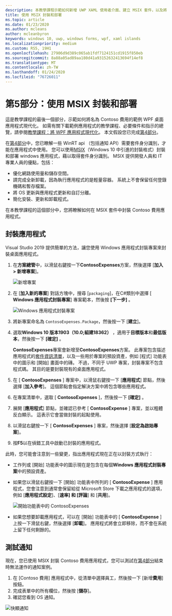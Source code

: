 ```yaml
---
description: 本教學課程示範如何新增 UWP XAML 使用者介面、建立 MSIX 套件，以及將其他現代化元件併入您的 WPF 應用程式中。
title: 使用 MSIX 封裝和部署
ms.topic: article
ms.date: 01/23/2020
ms.author: mcleans
author: mcleanbyron
keywords: windows 10, uwp, windows forms, wpf, xaml islands
ms.localizationpriority: medium
ms.custom: RS5, 19H1
ms.openlocfilehash: 27906d9d389c065ab1fdf7124151cd1915f850eb
ms.sourcegitcommit: 8a88a05ad89aa180d41a93152632413694f14ef8
ms.translationtype: MT
ms.contentlocale: zh-TW
ms.lasthandoff: 01/24/2020
ms.locfileid: "76726011"
---
```

# <a name="part-5-package-and-deploy-with-msix"></a>第5部分：使用 MSIX 封裝和部署

這是教學課程的最後一個部分，示範如何將名為 Contoso 費用的範例 WPF 桌面應用程式現代化。 如需有關下載範例應用程式的教學課程、必要條件和指示的總覽，請參閱[教學課程：將 WPF 應用程式現代化](modernize-wpf-tutorial.md)。 本文假設您已完成[第4部分](modernize-wpf-tutorial-4.md)。

在[第4部分](modernize-wpf-tutorial-4.md)中，您已瞭解一些 WinRT api （包括通知 API）需要套件身分識別，才能在應用程式中使用。 您可以使用[MSIX](https://docs.microsoft.com/windows/msix)（Windows 10 中引進的封裝格式）封裝和部署 windows 應用程式，藉以取得套件身分識別。 MSIX 提供開發人員和 IT 專業人員的優點，包括：

- 優化網路使用量和儲存空間。
- 請完成全新卸載，因為執行應用程式的是輕量容器。 系統上不會保留任何登錄機碼和暫存檔案。
- 將 OS 更新與應用程式更新和自訂分離。
- 簡化安裝、更新和卸載程式。

在本教學課程的這個部分中，您將瞭解如何在 MSIX 套件中封裝 Contoso 費用應用程式。

## <a name="package-the-application"></a>封裝應用程式

Visual Studio 2019 提供簡單的方法，讓您使用 Windows 應用程式封裝專案來封裝桌面應用程式。 

1. 在**方案總管**中，以滑鼠右鍵按一下**ContosoExpenses**方案，然後選擇 [**加入 > 新增專案**]。

    ![新增專案](images/wpf-modernize-tutorial/AddNewProject.png)

3. 在 [**加入新的專案**] 對話方塊中，搜尋 [`packaging`]，在C#類別中選擇 [ **Windows 應用程式封裝專案**] 專案範本，然後按 **[下一步]** 。

    ![Windows 應用程式封裝專案](images/wpf-modernize-tutorial/WAP.png)

4. 將新專案命名為 `ContosoExpenses.Package`，然後按一下 [**建立**]。

5. 選取**Windows 10 版本1903（10.0;組建18362）** ，適用于**目標版本**和**最低版本**，然後按一下 **[確定]** 。

    **ContosoExpenses**專案會新增至**ContosoExpenses**方案。 此專案包含描述應用程式的[套件資訊清單](https://docs.microsoft.com/uwp/schemas/appxpackage/uapmanifestschema/schema-root)，以及一些用於專案的預設資產，例如 [程式] 功能表中的圖示和 [開始] 畫面中的磚。 不過，不同于 UWP 專案，封裝專案不包含程式碼。 其目的是要封裝現有的桌面應用程式。

6. 在 [ **ContosoExpenses** ] 專案中，以滑鼠右鍵按一下 [**應用程式**] 節點，然後選擇 [**加入參考**]。 這個節點會指定解決方案中將包含哪些應用程式。

6. 在專案清單中，選取 [ **ContosoExpenses** ]，然後按一下 **[確定]** 。

7. 展開 [**應用程式**] 節點，並確認已參考 [ **ContosoExpense** ] 專案，並以粗體反白顯示。 這表示它會當做封裝的起點使用。

8. 以滑鼠右鍵按一下 [ **ContosoExpenses** ] 專案，然後選擇 [**設定為啟始專案**]。

9. 按**F5**以在偵錯工具中啟動已封裝的應用程式。

此時，您可能會注意到一些變更，指出應用程式現在正在以封裝方式執行：

- 工作列或 [開始] 功能表中的圖示現在是包含在每個**Windows 應用程式封裝專案**中的預設資產。
- 如果您以滑鼠右鍵按一下 [開始] 功能表中所列的 [ **ContosoExpense** ] 應用程式，您會注意到通常會保留給從 Microsoft Store 下載之應用程式的選項，例如 [**應用程式設定**]、[**速率] 和 [評論**] 和 [**共用**]。

    ![開始功能表中的 ContosoExpenses](images/wpf-modernize-tutorial/StartMenu.png)

- 如果您想要卸載應用程式，可以在 [開始] 功能表中的 [ **ContosoExpense** ] 上按一下滑鼠右鍵，然後選擇 [**卸載**]。 應用程式將會立即移除，而不會在系統上留下任何剩餘的。

## <a name="test-the-notification"></a>測試通知

現在，您已使用 MSIX 封裝 Contoso 費用應用程式，您可以測試在[第4部分](modernize-wpf-tutorial-4.md)結束時無法運作的通知案例。

1. 在 [Contoso 費用] 應用程式中，從清單中選擇員工，然後按一下 [新增**費用**] 按鈕。
2. 完成表單中的所有欄位，然後按 [**儲存**]。
3. 確認您看到 OS 通知。

![快顯通知](images/wpf-modernize-tutorial/ToastNotification.png)
